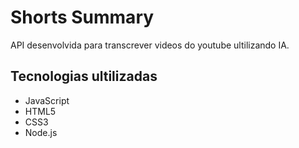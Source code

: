 # Shorts Summary
API desenvolvida para transcrever videos do youtube ultilizando IA.

## Tecnologias ultilizadas
- JavaScript
- HTML5
- CSS3
- Node.js
